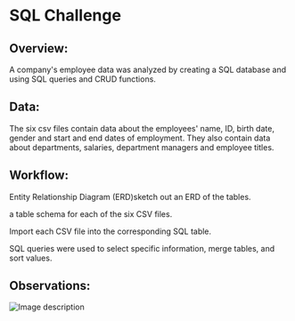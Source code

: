 # SQL Challenge

## Overview:
A company's employee data was analyzed by creating a SQL database and using SQL queries and CRUD functions. 

## Data:
The six csv files contain data about the employees' name, ID, birth date, gender and start and end dates of employment. They also contain data about departments, salaries, department managers and employee titles.



## Workflow:

Entity Relationship Diagram (ERD)sketch out an ERD of the tables.

a table schema for each of the six CSV files.

Import each CSV file into the corresponding SQL table.

SQL queries were used to select specific information, merge tables, and sort values.

## Observations:



![Image description](images/TumorResponse.png)